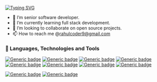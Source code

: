 [![Typing SVG](https://readme-typing-svg.herokuapp.com?color=%2336BCF7&lines=Hi+there+%F0%9F%91%8B+I'm+Rahul+Chaudhary)](https://git.io/typing-svg)


- 👀 I’m senior software developer.
- 🌱 I’m currently learning full stack development.
- 💞️ I’m looking to collaborate on open source projects.
- 📫 How to reach me @rahulcoder9@gmail.com

### 🔨 Languages, Technologies and Tools

[![Generic badge](https://img.shields.io/badge/PHP&nbsp;-green.svg)](https://shields.io/)
[![Generic badge](https://img.shields.io/badge/Magento2&nbsp;-green.svg)](https://shields.io/)
[![Generic badge](https://img.shields.io/badge/MySql&nbsp;-green.svg)](https://shields.io/)
[![Generic badge](https://img.shields.io/badge/SQL-green.svg)](https://shields.io/)
[![Generic badge](https://img.shields.io/badge/Mongo-green.svg)](https://shields.io/)
[![Generic badge](https://img.shields.io/badge/NodeJs-green.svg)](https://shields.io/)
[![Generic badge](https://img.shields.io/badge/ReactJs-green.svg)](https://shields.io/)
[![Generic badge](https://img.shields.io/badge/NextJs&nbsp;-green.svg)](https://shields.io/)

[![Generic badge](https://img.shields.io/badge/VS-blue.svg)](https://shields.io/)
[![Generic badge](https://img.shields.io/badge/VS&nbsp;code-blue.svg)](https://shields.io/)

